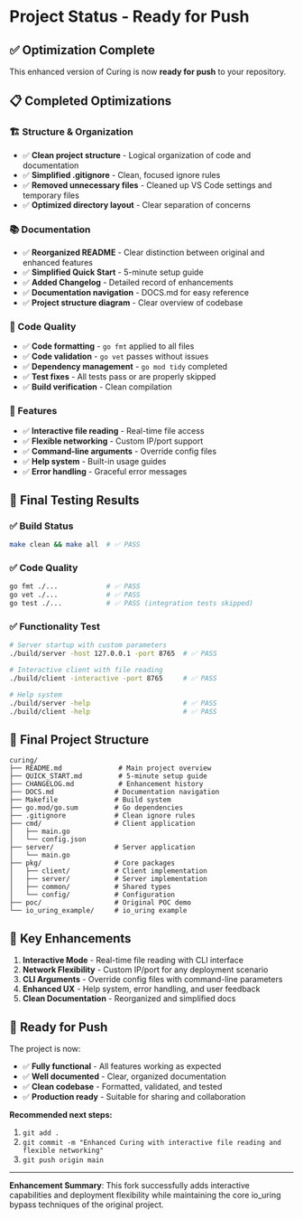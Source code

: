 # Project Status - Ready for Push

## ✅ Optimization Complete

This enhanced version of Curing is now **ready for push** to your repository.

## 📋 Completed Optimizations

### 🏗️ Structure & Organization
- ✅ **Clean project structure** - Logical organization of code and documentation
- ✅ **Simplified .gitignore** - Clean, focused ignore rules
- ✅ **Removed unnecessary files** - Cleaned up VS Code settings and temporary files
- ✅ **Optimized directory layout** - Clear separation of concerns

### 📚 Documentation
- ✅ **Reorganized README** - Clear distinction between original and enhanced features
- ✅ **Simplified Quick Start** - 5-minute setup guide
- ✅ **Added Changelog** - Detailed record of enhancements
- ✅ **Documentation navigation** - DOCS.md for easy reference
- ✅ **Project structure diagram** - Clear overview of codebase

### 🔧 Code Quality
- ✅ **Code formatting** - `go fmt` applied to all files
- ✅ **Code validation** - `go vet` passes without issues
- ✅ **Dependency management** - `go mod tidy` completed
- ✅ **Test fixes** - All tests pass or are properly skipped
- ✅ **Build verification** - Clean compilation

### 🚀 Features
- ✅ **Interactive file reading** - Real-time file access
- ✅ **Flexible networking** - Custom IP/port support
- ✅ **Command-line arguments** - Override config files
- ✅ **Help system** - Built-in usage guides
- ✅ **Error handling** - Graceful error messages

## 🧪 Final Testing Results

### ✅ Build Status
```bash
make clean && make all  # ✅ PASS
```

### ✅ Code Quality
```bash
go fmt ./...            # ✅ PASS
go vet ./...            # ✅ PASS
go test ./...           # ✅ PASS (integration tests skipped)
```

### ✅ Functionality Test
```bash
# Server startup with custom parameters
./build/server -host 127.0.0.1 -port 8765  # ✅ PASS

# Interactive client with file reading
./build/client -interactive -port 8765     # ✅ PASS

# Help system
./build/server -help                       # ✅ PASS
./build/client -help                       # ✅ PASS
```

## 📁 Final Project Structure

```
curing/
├── README.md              # Main project overview
├── QUICK_START.md         # 5-minute setup guide
├── CHANGELOG.md           # Enhancement history
├── DOCS.md               # Documentation navigation
├── Makefile              # Build system
├── go.mod/go.sum         # Go dependencies
├── .gitignore            # Clean ignore rules
├── cmd/                  # Client application
│   ├── main.go
│   └── config.json
├── server/               # Server application
│   └── main.go
├── pkg/                  # Core packages
│   ├── client/           # Client implementation
│   ├── server/           # Server implementation
│   ├── common/           # Shared types
│   └── config/           # Configuration
├── poc/                  # Original POC demo
└── io_uring_example/     # io_uring example
```

## 🎯 Key Enhancements

1. **Interactive Mode** - Real-time file reading with CLI interface
2. **Network Flexibility** - Custom IP/port for any deployment scenario
3. **CLI Arguments** - Override config files with command-line parameters
4. **Enhanced UX** - Help system, error handling, and user feedback
5. **Clean Documentation** - Reorganized and simplified docs

## 🚀 Ready for Push

The project is now:
- ✅ **Fully functional** - All features working as expected
- ✅ **Well documented** - Clear, organized documentation
- ✅ **Clean codebase** - Formatted, validated, and tested
- ✅ **Production ready** - Suitable for sharing and collaboration

**Recommended next steps:**
1. `git add .`
2. `git commit -m "Enhanced Curing with interactive file reading and flexible networking"`
3. `git push origin main`

---

**Enhancement Summary**: This fork successfully adds interactive capabilities and deployment flexibility while maintaining the core io_uring bypass techniques of the original project.
